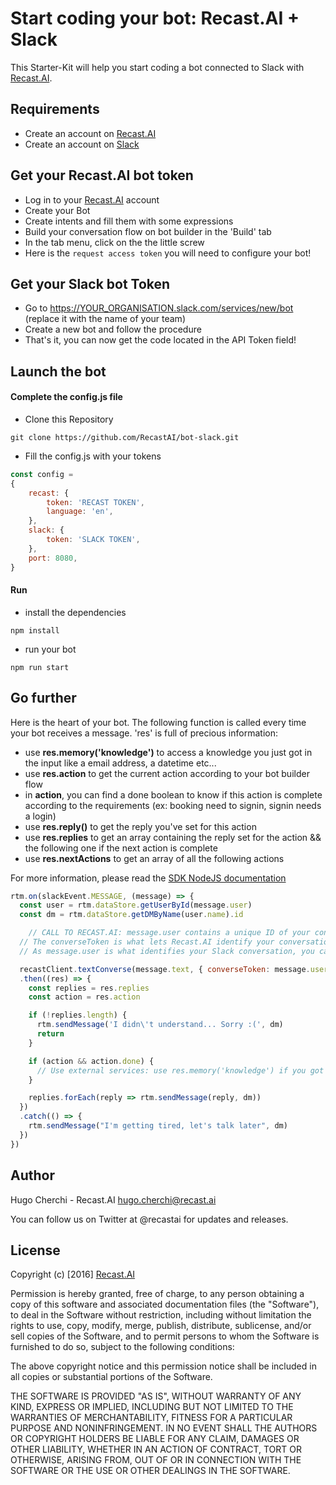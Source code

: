 # Start coding your bot: Recast.AI + Slack

This Starter-Kit will help you start coding a bot connected to Slack with [Recast.AI](https://recast.ai/).

## Requirements

* Create an account on [Recast.AI](https://recast.ai/)
* Create an account on [Slack](https://slack.com/)

## Get your Recast.AI bot token

* Log in to your [Recast.AI](https://recast.ai/) account
* Create your Bot
* Create intents and fill them with some expressions
* Build your conversation flow on bot builder in the 'Build' tab
* In the tab menu, click on the the little screw
* Here is the `request access token` you will need to configure your bot!

## Get your Slack bot Token

* Go to https://YOUR_ORGANISATION.slack.com/services/new/bot (replace it with the name of your team)
* Create a new bot and follow the procedure
* That's it, you can now get the code located in the API Token field!

## Launch the bot

#### Complete the config.js file

* Clone this Repository

```
git clone https://github.com/RecastAI/bot-slack.git
```

* Fill the config.js with your tokens

```javascript
const config =
{
	recast: {
		token: 'RECAST TOKEN',
		language: 'en',
	},
	slack: {
		token: 'SLACK TOKEN',
	},
	port: 8080,
}
```

#### Run

* install the dependencies

```
npm install
```

* run your bot

```
npm run start
```

## Go further

Here is the heart of your bot. The following function is called every time your bot receives a message.
'res' is full of precious information:

* use **res.memory('knowledge')** to access a knowledge you just got in the input like a email address, a datetime etc...
* use **res.action** to get the current action according to your bot builder flow
* in **action**, you can find a done boolean to know if this action is complete according to the requirements (ex: booking need to signin, signin needs a login)
* use **res.reply()** to get the reply you've set for this action
* use **res.replies** to get an array containing the reply set for the action && the following one if the next action is complete
* use **res.nextActions** to get an array of all the following actions

For more information, please read the [SDK NodeJS documentation](https://github.com/RecastAI/SDK-NodeJS)

```javascript
rtm.on(slackEvent.MESSAGE, (message) => {
  const user = rtm.dataStore.getUserById(message.user)
  const dm = rtm.dataStore.getDMByName(user.name).id

	// CALL TO RECAST.AI: message.user contains a unique ID of your conversation in Slack
  // The converseToken is what lets Recast.AI identify your conversation.
  // As message.user is what identifies your Slack conversation, you can use it as converseToken.

  recastClient.textConverse(message.text, { converseToken: message.user })
  .then((res) => {
    const replies = res.replies
    const action = res.action

    if (!replies.length) {
      rtm.sendMessage('I didn\'t understand... Sorry :(', dm)
      return
    }

    if (action && action.done) {
      // Use external services: use res.memory('knowledge') if you got a knowledge from this action
    }

    replies.forEach(reply => rtm.sendMessage(reply, dm))
  })
  .catch(() => {
    rtm.sendMessage("I'm getting tired, let's talk later", dm)
  })
})
```

## Author

Hugo Cherchi - Recast.AI hugo.cherchi@recast.ai

You can follow us on Twitter at @recastai for updates and releases.

## License

Copyright (c) [2016] [Recast.AI](https://recast.ai/)

Permission is hereby granted, free of charge, to any person obtaining a copy of this software and associated documentation files (the "Software"), to deal in the Software without restriction, including without limitation the rights to use, copy, modify, merge, publish, distribute, sublicense, and/or sell copies of the Software, and to permit persons to whom the Software is furnished to do so, subject to the following conditions:

The above copyright notice and this permission notice shall be included in all copies or substantial portions of the Software.

THE SOFTWARE IS PROVIDED "AS IS", WITHOUT WARRANTY OF ANY KIND, EXPRESS OR IMPLIED, INCLUDING BUT NOT LIMITED TO THE WARRANTIES OF MERCHANTABILITY, FITNESS FOR A PARTICULAR PURPOSE AND NONINFRINGEMENT. IN NO EVENT SHALL THE AUTHORS OR COPYRIGHT HOLDERS BE LIABLE FOR ANY CLAIM, DAMAGES OR OTHER LIABILITY, WHETHER IN AN ACTION OF CONTRACT, TORT OR OTHERWISE, ARISING FROM, OUT OF OR IN CONNECTION WITH THE SOFTWARE OR THE USE OR OTHER DEALINGS IN THE SOFTWARE.
